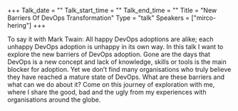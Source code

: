+++
Talk_date = ""
Talk_start_time = ""
Talk_end_time = ""
Title = "New Barriers Of DevOps Transformation"
Type = "talk"
Speakers = ["mirco-hering"]
+++

To say it with Mark Twain: All happy DevOps adoptions are alike; each unhappy DevOps adoption is unhappy in its own way. In this talk I want to explore the new barriers of DevOps adoption. Gone are the days that DevOps is a new concept and lack of knowledge, skills or tools is the main blocker for adoption. Yet we don’t find many organisations who truly believe they have reached a mature state of DevOps. What are these barriers and what can we do about it? Come on this journey of exploration with me, where I share the good, bad and the ugly from my experiences with organisations around the globe.